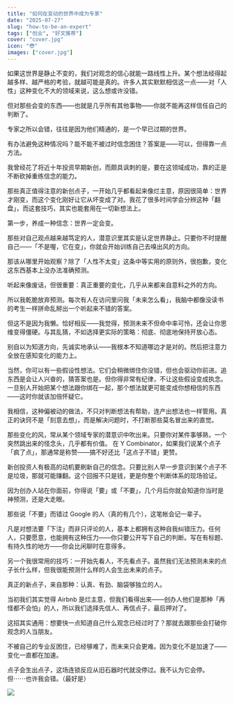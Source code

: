 ```yaml
---
title: "如何在变动的世界中成为专家"
date: "2025-07-27"
slug: "how-to-be-an-expert"
tags: ["创业", "好文推荐"]
cover: "cover.jpg"
icon: "😎"
images: ["cover.jpg"]
---
```

如果这世界是静止不变的，我们对观念的信心就能一路线性上升。某个想法经得起越多样、越严格的考验，就越可能是真的。许多人其实默默相信这一点——对「人性」这种变化不大的领域来说，这么想或许没错。



但对那些会变的东西——也就是几乎所有其他事物——你就不能再这样信任自己的判断了。



专家之所以会错，往往是因为他们精通的，是一个早已过期的世界。



有办法避免这种情况吗？能不能不被过时信念困住？答案是——可以，但得靠一点方法。



我曾经花了将近十年投资早期新创，而颇具讽刺的是，要在这领域成功，靠的正是不断砍掉重练信念的能力。



那些真正值得注意的新创点子，一开始几乎都看起来像烂主意，原因很简单：世界才刚变，而这个变化刚好让它从坏变成了对。我花了很多时间学会分辨这种「翻盘」，而这套技巧，其实也能套用在一切新想法上。



第一步，养成一种信念：世界一定会变。



那些对自己观点越来越笃定的人，潜意识里其实是认定世界静止。只要你不时提醒自己——「不是喔，它在变」，你就会开始训练自己去嗅出风的方向。



那该从哪里开始观察？除了「人性不太变」这条中等实用的原则外，很抱歉，变化这东西基本上没办法准确预测。



听起来像废话，但很重要：真正重要的变化，几乎从来都来自意料之外的方向。



所以我乾脆放弃预测。每次有人在访问里问我「未来怎么看」，我脑中都像没读书的考生一样拼命乱掰出一个听起来不错的答案。



但这不是因为我懒。恰好相反——我觉得，预测未来不但命中率可怜，还会让你思维变得僵硬。与其乱猜，不如选择更实际的策略：彻底、彻底地保持开放心态。



别自以为知道方向，先诚实地承认——我根本不知道哪边才是对的。然后把注意力全放在感知变化的能力上。



当然，你可以有一些假设性想法。它们会稍微绑住你没错，但也会驱动你前进。追东西是会让人兴奋的，猜答案也是。但你得非常有纪律，不让这些假设变成执念。
一旦别人开始把某个想法跟你绑在一起，那个想法就更可能变成你想相信的东西——这时你就该加倍怀疑它。



我相信，这种偏被动的做法，不只对判断想法有帮助，连产出想法也一样管用。真正的诀窍不是「刻意去想」，而是解决问题时，不打断那些莫名冒出来的直觉。



那些变化的风，常从某个领域专家的潜意识中吹出来。只要你对某件事够熟，一个突然跳出来的怪念头，几乎都有价值。
在 Y Combinator，如果我们说某个点子「疯了点」，那通常是称赞——搞不好还比「这点子不错」更赞。



新创投资人有极高的动机要刷新自己的信念。只要比别人早一步意识到某个点子不是垃圾，那就可能赚翻。这个回报不只是钱，更是你整个判断体系的现场验证。



因为创办人站在你面前，你得说「要」或「不要」，几个月后你就会知道你当时是神预测，还是大走眼。



那些说「不要」而错过 Google 的人（真的有几个），这笔帐会记一辈子。



凡是对想法要「下注」而非只评论的人，基本上都拥有这种自我纠错压力。任何人，只要愿意，也能拥有这种压力——你只要公开写下自己的判断。写在有标题、有持久性的地方——你会比闲聊时在意得多。



另一个我很常用的技巧：一开始先看人，不先看点子。虽然我们无法预测未来的点子长什么样，但我很能预测什么样的人会生出未来的点子。



真正的新点子，来自那种：认真、有劲、脑袋够独立的人。



当初我们其实觉得 Airbnb 是烂主意，但我们看得出来——创办人他们是那种「再怪都不会怕」的人，所以我们选择先信人、再信点子，最后押对了。



这招其实通用：想要快一点知道自己什么观念已经过时了？那就去跟那些会打破你观念的人当朋友。



不被自己的专业反困住，已经够难了，而未来只会更难。因为变化不是加速了——变化一直都在加速。



点子会生出点子，这场连锁反应从旧石器时代就没停过。我不认为它会停。
但⋯⋯也许我会错。（最好是）




![](https://prod-files-secure.s3.us-west-2.amazonaws.com/112d0858-5090-4d34-a606-b75eb8d65fd2/46476355-9cf3-4e99-9b7a-3531bc426380/1000202064.png?X-Amz-Algorithm=AWS4-HMAC-SHA256&X-Amz-Content-Sha256=UNSIGNED-PAYLOAD&X-Amz-Credential=ASIAZI2LB4666OWFE5S7%2F20250812%2Fus-west-2%2Fs3%2Faws4_request&X-Amz-Date=20250812T173532Z&X-Amz-Expires=3600&X-Amz-Security-Token=IQoJb3JpZ2luX2VjENH%2F%2F%2F%2F%2F%2F%2F%2F%2F%2FwEaCXVzLXdlc3QtMiJGMEQCIBaQixXJh%2FHc5q5FzTKyIb6pBSGgzP1jAoZel%2BsyHM%2BDAiBtRpWEr65LhrhFGgsyMRloRNrdfnqKs93JPUFtIjp7yCr%2FAwgZEAAaDDYzNzQyMzE4MzgwNSIMWAqU58chT9GPjYWuKtwDwvd%2BXWCE8AmvxK7IzUzj5PKpU8bBZa3%2Fxm%2BD8Yhh6ZMtFqJMX7qVCHokbvQ4WA1Pcp9X8UNQ4oDpTBjZLI%2FE6UePb37gQU27GIJSV7cdEKWIqdNCpwVa71yQ5ELdaYtlYp2fWz%2BbL4Mme7tM%2BgqTKmmwY7YPGCNDhXu0ytGcPNh04eP4ZTHaxfflVFnty2vlV%2FLCzBjfVt8HkvBJxrnQmCqKvL2g8SdYG1Tx944fwwXOvlM%2FUtas5rpm7F0%2FqYdb0MrZOMeZxw%2FSagI%2Fjlf8Jv9KHUZvkJ3cRScYuGEMT1RlylKRPot1rs1fJmOGmoB2bT60uyXhurWzFgzXiLvmy0W54GFA995CNLZl%2Bnv8uUfb1qryCXnUWF%2BWypgUsTaLTAMoIE9%2Fy2oG4UJGp9a8Z3lkXLNyI0D6muyJZoyXNc0uKfWKagcuI%2BB0%2BbmhMD3QgPe6JlvLaug0mAfiZ7BD4lyPsYZ3RhmKiExy1GAnQX1rFbc4jQM8IKj6MwD8y3WQjsKJyMOGjHt18nLqmzut%2BUC9DEoIj7%2FGEWDnz6QGzb%2FH7EpQ4wTSxNwjtfNGG9p1XfnmQ7gQzaFwCPipFQ9VX1hBH6r1kQJpU3MRHsfoUQWTA1e0DS0J8d%2FRvVUwn9PtxAY6pgHyoCYjtXXuuJn1vk7IifMRVdElXdHjs756EKjnC3YaDIY5En451g01r7fZcLQh3T9849TU0zGY8XduvcyfKub73PltMUS6L0AY3F5YU%2BkflJh79DUWGt61wbJGUJu0y7hk1XnttwoE4nBA58NA0pn2IkB7Sr1y5PafxX06DJXeJQXusS3%2BHAYSwAM3GX3HzifELWM5%2FGHpJA6fqdnjLMEq2QpptcsT&X-Amz-Signature=07845513253164fc2d0d3d8877ed4923834d5f349bbc432cde12ec07e08d9dd1&X-Amz-SignedHeaders=host&x-amz-checksum-mode=ENABLED&x-id=GetObject)

